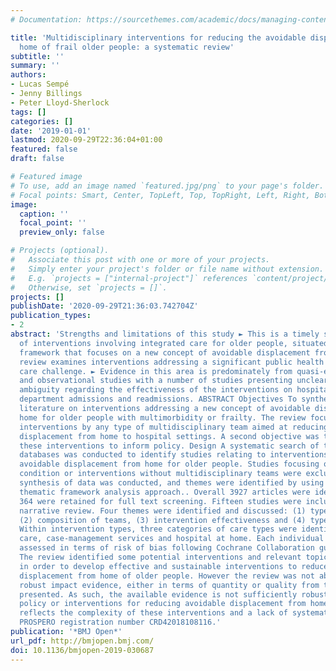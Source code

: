 ```yaml
---
# Documentation: https://sourcethemes.com/academic/docs/managing-content/

title: 'Multidisciplinary interventions for reducing the avoidable displacement from
  home of frail older people: a systematic review'
subtitle: ''
summary: ''
authors:
- Lucas Sempé
- Jenny Billings
- Peter Lloyd-Sherlock
tags: []
categories: []
date: '2019-01-01'
lastmod: 2020-09-29T22:36:04+01:00
featured: false
draft: false

# Featured image
# To use, add an image named `featured.jpg/png` to your page's folder.
# Focal points: Smart, Center, TopLeft, Top, TopRight, Left, Right, BottomLeft, Bottom, BottomRight.
image:
  caption: ''
  focal_point: ''
  preview_only: false

# Projects (optional).
#   Associate this post with one or more of your projects.
#   Simply enter your project's folder or file name without extension.
#   E.g. `projects = ["internal-project"]` references `content/project/deep-learning/index.md`.
#   Otherwise, set `projects = []`.
projects: []
publishDate: '2020-09-29T21:36:03.742704Z'
publication_types:
- 2
abstract: 'Strengths and limitations of this study ► This is a timely systematic review
  of interventions involving integrated care for older people, situated within a policy
  framework that focuses on a new concept of avoidable displacement from home. ► This
  review examines interventions addressing a significant public health and social
  care challenge. ► Evidence in this area is predominately from quasi-experiments
  and observational studies with a number of studies presenting unclear results and
  ambiguity regarding the effectiveness of the interventions on hospital and emergency
  department admissions and readmissions. ABSTRACT Objectives To synthesise existing
  literature on interventions addressing a new concept of avoidable displacement from
  home for older people with multimorbidity or frailty. The review focused on home-based
  interventions by any type of multidisciplinary team aimed at reducing avoidable
  displacement from home to hospital settings. A second objective was to characterise
  these interventions to inform policy. Design A systematic search of the main bibliographic
  databases was conducted to identify studies relating to interventions addressing
  avoidable displacement from home for older people. Studies focusing on one specific
  condition or interventions without multidisciplinary teams were excluded. A narrative
  synthesis of data was conducted, and themes were identified by using an adapted
  thematic framework analysis approach.. Overall 3927 articles were identified and
  364 were retained for full text screening. Fifteen studies were included in the
  narrative review. Four themes were identified and discussed: (1) types of interventions,
  (2) composition of teams, (3) intervention effectiveness and (4) types of outcomes.
  Within intervention types, three categories of care types were identified; transitional
  care, case-management services and hospital at home. Each individual article was
  assessed in terms of risk of bias following Cochrane Collaboration guidelines. Conclusions
  The review identified some potential interventions and relevant topics to be addressed
  in order to develop effective and sustainable interventions to reduce the avoidable
  displacement from home of older people. However the review was not able to identify
  robust impact evidence, either in terms of quantity or quality from the studies
  presented. As such, the available evidence is not sufficiently robust to inform
  policy or interventions for reducing avoidable displacement from home. This finding
  reflects the complexity of these interventions and a lack of systematic data collection.
  PROSPERO registration number CRD42018108116.'
publication: '*BMJ Open*'
url_pdf: http://bmjopen.bmj.com/
doi: 10.1136/bmjopen-2019-030687
---
```

